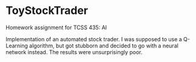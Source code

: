 # ToyStockTrader
Homework assignment for TCSS 435: AI

 Implementation of an automated stock trader.  I was supposed to use a Q-Learning algorithm, but got stubborn and decided to go with a neural network instead.  The results were unsurprisingly poor.

